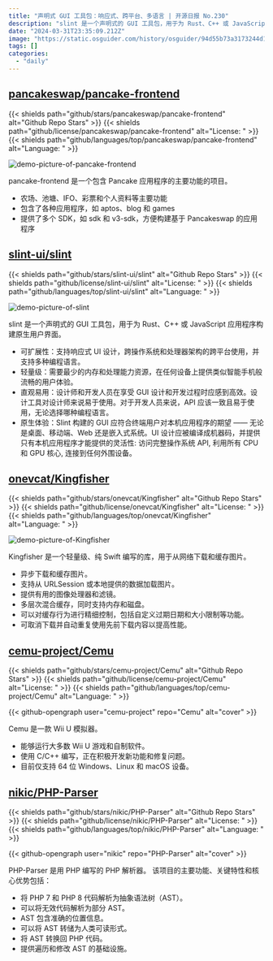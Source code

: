 ```yaml
---
title: "声明式 GUI 工具包：响应式、跨平台、多语言 | 开源日报 No.230"
description: "slint 是一个声明式的 GUI 工具包，用于为 Rust、C++ 或 JavaScript 应用程序构建原生用户界面。"
date: "2024-03-31T23:35:09.212Z"
image: "https://static.osguider.com/history/osguider/94d55b73a3173244d13eb32b38d0f7a6.png"
tags: []
categories:
  - "daily"
---
```


## [pancakeswap/pancake-frontend](https://github.com/pancakeswap/pancake-frontend)

{{< shields path="github/stars/pancakeswap/pancake-frontend" alt="Github Repo Stars" >}} {{< shields path="github/license/pancakeswap/pancake-frontend" alt="License: " >}} {{< shields path="github/languages/top/pancakeswap/pancake-frontend" alt="Language: " >}}

![demo-picture-of-pancake-frontend](https://static.osguider.com/subject/github/pancakeswap/pancake-frontend/64b883944b59c73896ec40af9f94aab3.png)

pancake-frontend 是一个包含 Pancake 应用程序的主要功能的项目。

- 农场、池塘、IFO、彩票和个人资料等主要功能
- 包含了各种应用程序，如 aptos、blog 和 games
- 提供了多个 SDK，如 sdk 和 v3-sdk，方便构建基于 Pancakeswap 的应用程序
  
## [slint-ui/slint](https://github.com/slint-ui/slint)

{{< shields path="github/stars/slint-ui/slint" alt="Github Repo Stars" >}} {{< shields path="github/license/slint-ui/slint" alt="License: " >}} {{< shields path="github/languages/top/slint-ui/slint" alt="Language: " >}}

![demo-picture-of-slint](https://static.osguider.com/subject/github/slint-ui/slint/cc767a2c97d6eb4145899b95d4c5d5c6.png)

slint 是一个声明式的 GUI 工具包，用于为 Rust、C++ 或 JavaScript 应用程序构建原生用户界面。

- 可扩展性：支持响应式 UI 设计，跨操作系统和处理器架构的跨平台使用，并支持多种编程语言。
- 轻量级：需要最少的内存和处理能力资源，在任何设备上提供类似智能手机般流畅的用户体验。
- 直观易用：设计师和开发人员在享受 GUI 设计和开发过程时应感到高效。设计工具对设计师来说易于使用。对于开发人员来说，API 应该一致且易于使用，无论选择哪种编程语言。
- 原生体验：Slint 构建的 GUI 应符合终端用户对本机应用程序的期望 —— 无论是桌面、移动端、Web 还是嵌入式系统。UI 设计应被编译成机器码，并提供只有本机应用程序才能提供的灵活性: 访问完整操作系统 API, 利用所有 CPU 和 GPU 核心, 连接到任何外围设备。
  
## [onevcat/Kingfisher](https://github.com/onevcat/Kingfisher)

{{< shields path="github/stars/onevcat/Kingfisher" alt="Github Repo Stars" >}} {{< shields path="github/license/onevcat/Kingfisher" alt="License: " >}} {{< shields path="github/languages/top/onevcat/Kingfisher" alt="Language: " >}}

![demo-picture-of-Kingfisher](https://static.osguider.com/subject/github/onevcat/Kingfisher/0ab10e6ff813777050acc7df057ed3d5.png)

Kingfisher 是一个轻量级、纯 Swift 编写的库，用于从网络下载和缓存图片。

- 异步下载和缓存图片。
- 支持从 URLSession 或本地提供的数据加载图片。
- 提供有用的图像处理器和滤镜。
- 多层次混合缓存，同时支持内存和磁盘。
- 可以对缓存行为进行精细控制，包括自定义过期日期和大小限制等功能。
- 可取消下载并自动重复使用先前下载内容以提高性能。
  
## [cemu-project/Cemu](https://github.com/cemu-project/Cemu)

{{< shields path="github/stars/cemu-project/Cemu" alt="Github Repo Stars" >}} {{< shields path="github/license/cemu-project/Cemu" alt="License: " >}} {{< shields path="github/languages/top/cemu-project/Cemu" alt="Language: " >}}

{{< github-opengraph user="cemu-project" repo="Cemu" alt="cover" >}}

Cemu 是一款 Wii U 模拟器。

- 能够运行大多数 Wii U 游戏和自制软件。
- 使用 C/C++ 编写，正在积极开发新功能和修复问题。
- 目前仅支持 64 位 Windows、Linux 和 macOS 设备。
  
## [nikic/PHP-Parser](https://github.com/nikic/PHP-Parser)

{{< shields path="github/stars/nikic/PHP-Parser" alt="Github Repo Stars" >}} {{< shields path="github/license/nikic/PHP-Parser" alt="License: " >}} {{< shields path="github/languages/top/nikic/PHP-Parser" alt="Language: " >}}

{{< github-opengraph user="nikic" repo="PHP-Parser" alt="cover" >}}

PHP-Parser 是用 PHP 编写的 PHP 解析器。
该项目的主要功能、关键特性和核心优势包括：

- 将 PHP 7 和 PHP 8 代码解析为抽象语法树（AST）。
- 可以将无效代码解析为部分 AST。
- AST 包含准确的位置信息。
- 可以将 AST 转储为人类可读形式。
- 将 AST 转换回 PHP 代码。
- 提供遍历和修改 AST 的基础设施。
  
